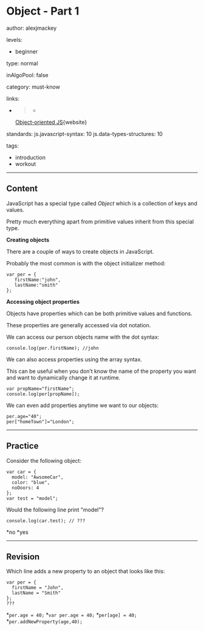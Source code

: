 # Object - Part 1
author: alexjmackey

levels:

  - beginner

type: normal

inAlgoPool: false

category: must-know

links:

  - >-
    [Object-oriented
    JS](https://developer.mozilla.org/en-US/docs/Learn/JavaScript/Objects/Object-oriented_JS){website}

standards:
  js.javascript-syntax: 10
  js.data-types-structures: 10

tags:
  - introduction
  - workout

---
## Content

JavaScript has a special type called *Object* which is a collection of keys and values.

Pretty much everything apart from primitive values inherit from this special type.

**Creating objects**

There are a couple of ways to create objects in JavaScript.

Probably the most common is with the object initializer method:
```
var per = {
   firstName:"john",
   lastName:"smith"
};
```

**Accessing object properties**

Objects have properties which can be both primitive values and functions.

These properties are generally accessed via dot notation.

We can access our person objects name with the dot syntax:
```
console.log(per.firstName); //john
```

We can also access properties using the array syntax.

This can be useful when you don’t know the name of the property you want and want to dynamically change it at runtime.
```
var propName="firstName";
console.log(per[propName]);
```

We can even add properties anytime we want to our objects:

```
per.age="40";
per["homeTown"]="London";
```

---
## Practice

Consider the following object:
```
var car = {
  model: "AwsomeCar",
  color: "blue",
  noDoors: 4
};
var test = "model";
```
Would the following line print "model"?
```
console.log(car.test); // ???
```
*no
*yes

---
## Revision

Which line adds a new property to an object that looks like this:
```
var per = {
  firstName = "John",
  lastName = "Smith"
};
???
```
*`per.age = 40;`
*`var per.age = 40;`
*`per[age] = 40;`
*`per.addNewProperty(age,40);`
